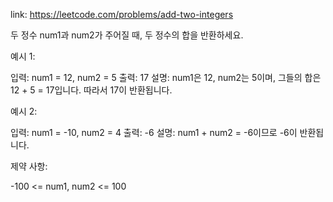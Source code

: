 link: https://leetcode.com/problems/add-two-integers



두 정수 num1과 num2가 주어질 때, 두 정수의 합을 반환하세요.

예시 1:

입력: num1 = 12, num2 = 5
출력: 17
설명: num1은 12, num2는 5이며, 그들의 합은 12 + 5 = 17입니다. 따라서 17이 반환됩니다.

예시 2:

입력: num1 = -10, num2 = 4
출력: -6
설명: num1 + num2 = -6이므로 -6이 반환됩니다.

제약 사항:

-100 <= num1, num2 <= 100
